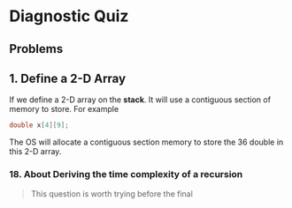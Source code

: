 # Diagnostic Quiz

## Problems

## 1. Define a 2-D Array

If we define a 2-D array on the **stack**. It will use a contiguous section of memory to store. For example

```c
double x[4][9];
```

The OS will allocate a contiguous section memory to store the 36 double in this 2-D array.

### 18. About Deriving the time complexity of a recursion

> This question is worth trying before the final
